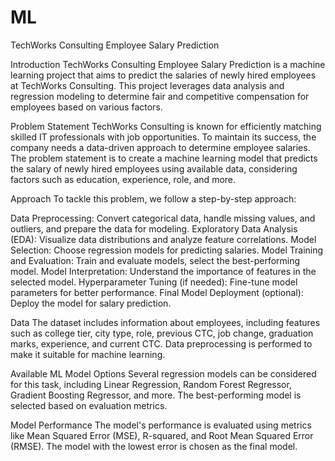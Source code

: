# ML
TechWorks Consulting Employee Salary Prediction

Introduction
TechWorks Consulting Employee Salary Prediction is a machine learning project that aims to predict the salaries of newly hired employees at TechWorks Consulting. This project leverages data analysis and regression modeling to determine fair and competitive compensation for employees based on various factors.

Problem Statement
TechWorks Consulting is known for efficiently matching skilled IT professionals with job opportunities. To maintain its success, the company needs a data-driven approach to determine employee salaries. The problem statement is to create a machine learning model that predicts the salary of newly hired employees using available data, considering factors such as education, experience, role, and more.

Approach
To tackle this problem, we follow a step-by-step approach:

Data Preprocessing: Convert categorical data, handle missing values, and outliers, and prepare the data for modeling.
Exploratory Data Analysis (EDA): Visualize data distributions and analyze feature correlations.
Model Selection: Choose regression models for predicting salaries.
Model Training and Evaluation: Train and evaluate models, select the best-performing model.
Model Interpretation: Understand the importance of features in the selected model.
Hyperparameter Tuning (if needed): Fine-tune model parameters for better performance.
Final Model Deployment (optional): Deploy the model for salary prediction.

Data
The dataset includes information about employees, including features such as college tier, city type, role, previous CTC, job change, graduation marks, experience, and current CTC. Data preprocessing is performed to make it suitable for machine learning.

Available ML Model Options
Several regression models can be considered for this task, including Linear Regression, Random Forest Regressor, Gradient Boosting Regressor, and more. The best-performing model is selected based on evaluation metrics.

Model Performance
The model's performance is evaluated using metrics like Mean Squared Error (MSE), R-squared, and Root Mean Squared Error (RMSE). The model with the lowest error is chosen as the final model.




